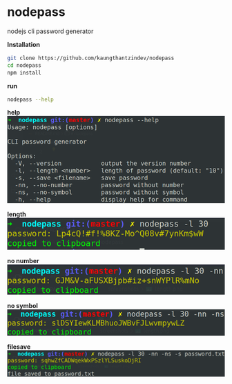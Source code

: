 # nodepass

nodejs cli password generator

**Installation**

```bash
git clone https://github.com/kaungthantzindev/nodepass
cd nodepass
npm install
```

**run**

```bash
nodepass --help
```

**help**
<img src="./screenshots/help.png"/>

**length**
<img src="./screenshots/length.png"/>

**no number**
<img src="./screenshots/nonumber.png"/>

**no symbol**
<img src="./screenshots/nosymbol.png"/>

**filesave**
<img src="./screenshots/filesave.png"/>
